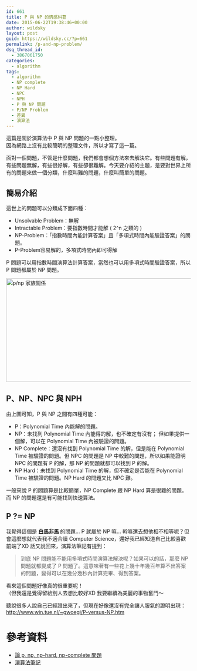 ```yaml
---
id: 661
title: P 與 NP 的情感糾葛
date: 2015-06-22T19:38:46+00:00
author: wildsky
layout: post
guid: https://wildsky.cc/?p=661
permalink: /p-and-np-problem/
dsq_thread_id:
  - 3867061750
categories:
  - algorithm
tags:
  - algorithm
  - NP complete
  - NP Hard
  - NPC
  - NPH
  - P 與 NP 問題
  - P/NP Problem
  - 差異
  - 演算法
---
```

<div class="pf-content">
  <p>
    這篇是關於演算法中 P 與 NP 問題的一點小整理。<br /> 因為網路上沒有比較簡明的整理文件，所以才寫了這一篇。
  </p>

  <p>
    面對一個問題，不管是什麼問題，我們都會想個方法來去解決它。有些問題有解，有些問題無解，有些很好解，有些卻很難解。今天要介紹的主題，是要對世界上所有的問題來做一個分類，什麼叫難的問題，什麼叫簡單的問題。
  </p>

  <p>
    <!--more-->
  </p>

  <h2>
    簡易介紹
  </h2>

  <p>
    這世上的問題可以分類成下面四種：
  </p>

  <ul>
    <li>
      Unsolvable Problem：無解
    </li>
    <li>
      Intractable Problem：要指數時間才能解 ( 2^n 之類的 )
    </li>
    <li>
      NP-Problem：「指數時間內能計算答案」且「多項式時間內能驗證答案」的問題。
    </li>
    <li>
      P-Problem容易解的，多項式時間內即可得解
    </li>
  </ul>

  <p>
    P 問題可以用指數時間演算法計算答案，當然也可以用多項式時間驗證答案，所以 P 問題都屬於 NP 問題。
  </p>

  <p>
    <img class="alignnone size-full wp-image-662" src="/wp-content/uploads/2015/06/ntnucsie106.hackpad.com_ALvROjc4gl2_p.300160_1434875148642_2015-06-21-16-25-33-的螢幕擷圖.png" alt="p/np 家族關係" width="841" height="282" srcset="/wp-content/uploads/2015/06/ntnucsie106.hackpad.com_ALvROjc4gl2_p.300160_1434875148642_2015-06-21-16-25-33-的螢幕擷圖-300x101.png 300w, /wp-content/uploads/2015/06/ntnucsie106.hackpad.com_ALvROjc4gl2_p.300160_1434875148642_2015-06-21-16-25-33-的螢幕擷圖.png 841w" sizes="(max-width: 841px) 100vw, 841px" />
  </p>

  <h2>
    P、NP、NPC 與 NPH
  </h2>

  <p>
    由上圖可知，P 與 NP 之間有四種可能：
  </p>

  <ul>
    <li>
      P：Polynomial Time 內能解的問題。
    </li>
    <li>
      NP：未找到 Polynomial Time 內能得的解，也不確定有沒有； 但如果提供一個解，可以在 Polynomial Time 內被驗證的問題。
    </li>
    <li>
      NP Complete：還沒有找到 Polynomial Time 的解，但是能在 Polynomial Time 被驗證的問題。但 NPC 的問題是 NP 中較難的問題，所以如果能證明 NPC 的問題有 P 的解，那 NP 的問題就都可以找到 P 的解。
    </li>
    <li>
      NP Hard：未找到 Polynomial Time 的解，但不確定是否能在 Polynomial Time 被驗證的問題。NP Hard 的問題又比 NPC 難。
    </li>
  </ul>

  <p>
    一般來說 P 的問題算是比較簡單，NP Complete 跟 NP Hard 算是很難的問題。而 NP 的問題還是有可能找到快速算法。
  </p>

  <h2>
    P ?= NP
  </h2>

  <p>
    我覺得這個是 <strong><a href="http://boktakhk4.pixnet.net/blog/post/26093482">白馬非馬</a> </strong>的問題… P 就屬於 NP 嘛… 幹嘛還去想他相不相等呢？但會這麼想就代表我不適合讀 Computer Science，還好我已經知道自己比較喜歡前端了XD 話又說回來，演算法筆記有提到：
  </p>

  <blockquote>
    <p>
      到底 NP 問題能不能用多項式時間演算法解決呢？如果可以的話，那麼 NP 問題就都變成了 P 問題了。這意味著有一些花上幾十年幾百年算不出答案的問題，變得可以在幾分幾秒內計算完畢、得到答案。
    </p>
  </blockquote>

  <p>
    看來這個問題好像真的很重要呢！<br /> （但我還是覺得留給別人去想比較好XD 我要繼續為美麗的事物奮鬥～
  </p>

  <p>
    聽說很多人說自己已經證出來了，但現在好像還沒有完全讓人服氣的證明出現：<a href="http://www.win.tue.nl/%7Egwoegi/P-versus-NP.htm">http://www.win.tue.nl/~gwoegi/P-versus-NP.htm </a>
  </p>

  <h1>
    參考資料
  </h1>

  <ul>
    <li>
      <a href="http://bluelove1968.pixnet.net/blog/post/222283186-論p,np,np-hard,np-complete問題">論 p, np, np-hard, np-complete 問題</a>
    </li>
    <li>
      <a href="http://www.csie.ntnu.edu.tw/~u91029/Algorithm.html">演算法筆記</a>
    </li>
  </ul>
</div>
